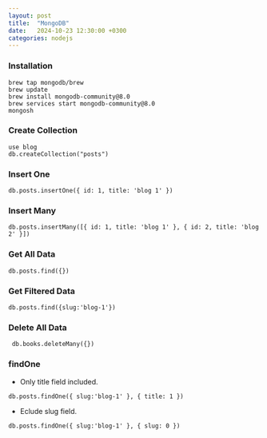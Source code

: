 ```yaml
---
layout: post
title:  "MongoDB"
date:   2024-10-23 12:30:00 +0300
categories: nodejs
---
```


### Installation

```shell
brew tap mongodb/brew
brew update
brew install mongodb-community@8.0
brew services start mongodb-community@8.0
mongosh
```

### Create Collection

```shell
use blog
db.createCollection("posts")
```

### Insert One

```shell
db.posts.insertOne({ id: 1, title: 'blog 1' })
```

### Insert Many

```shell
db.posts.insertMany([{ id: 1, title: 'blog 1' }, { id: 2, title: 'blog 2' }])
```

### Get All Data

```shell
db.posts.find({})
```

### Get Filtered Data

```shell
db.posts.find({slug:'blog-1'})
```

### Delete All Data

```shell
 db.books.deleteMany({})
```

### findOne

* Only title field included.

```shell
db.posts.findOne({ slug:'blog-1' }, { title: 1 })
```

* Eclude slug field.

```shell
db.posts.findOne({ slug:'blog-1' }, { slug: 0 })
```
